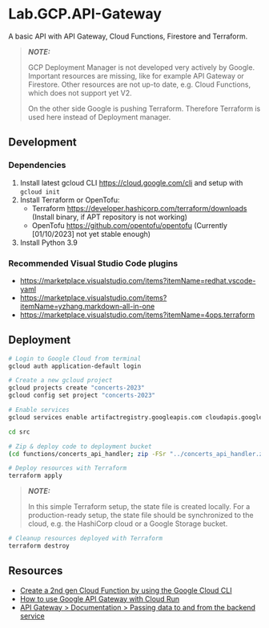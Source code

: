 # Lab.GCP.API-Gateway

A basic API with API Gateway, Cloud Functions, Firestore and Terraform.

> **_NOTE:_**
> 
> GCP Deployment Manager is not developed very actively by Google.
> Important resources are missing, like for example API Gateway or Firestore.
> Other resources are not up-to date, e.g. Cloud Functions, which does not support yet V2.
> 
> On the other side Google is pushing Terraform.
> Therefore Terraform is used here instead of Deployment manager.


## Development

### Dependencies

1. Install latest gcloud CLI https://cloud.google.com/cli and setup with `gcloud init`
2. Install Terraform or OpenTofu:
   * Terraform https://developer.hashicorp.com/terraform/downloads (Install binary, if APT repository is not working)
   * OpenTofu https://github.com/opentofu/opentofu (Currently [01/10/2023] not yet stable enough)
3. Install Python 3.9


### Recommended Visual Studio Code plugins

* https://marketplace.visualstudio.com/items?itemName=redhat.vscode-yaml
* https://marketplace.visualstudio.com/items?itemName=yzhang.markdown-all-in-one
* https://marketplace.visualstudio.com/items?itemName=4ops.terraform


## Deployment

```sh
# Login to Google Cloud from terminal
gcloud auth application-default login

# Create a new gcloud project
gcloud projects create "concerts-2023"
gcloud config set project "concerts-2023"

# Enable services
gcloud services enable artifactregistry.googleapis.com cloudapis.googleapis.com cloudbuild.googleapis.com cloudfunctions.googleapis.com logging.googleapis.com monitoring.googleapis.com pubsub.googleapis.com run.googleapis.com storage-api.googleapis.com storage-component.googleapis.com storage.googleapis.com deploymentmanager.googleapis.com
```

```sh
cd src
```

```sh
# Zip & deploy code to deployment bucket
(cd functions/concerts_api_handler; zip -FSr "../concerts_api_handler.zip" *)
```

```sh
# Deploy resources with Terraform
terraform apply
```

> **_NOTE:_**
> 
> In this simple Terraform setup, the state file is created locally.
> For a production-ready setup, the state file should be synchronized to the cloud, e.g. the HashiCorp cloud or a Google Storage bucket.

```sh
# Cleanup resources deployed with Terraform
terraform destroy
```


## Resources

* [Create a 2nd gen Cloud Function by using the Google Cloud CLI](https://cloud.google.com/functions/docs/create-deploy-gcloud#functions_quickstart_helloworld-python)
* [How to use Google API Gateway with Cloud Run](https://medium.com/google-cloud/how-to-use-google-api-gateway-with-cloud-run-60698959b342)
* [API Gateway > Documentation > Passing data to and from the backend service](https://cloud.google.com/api-gateway/docs/passing-data)
